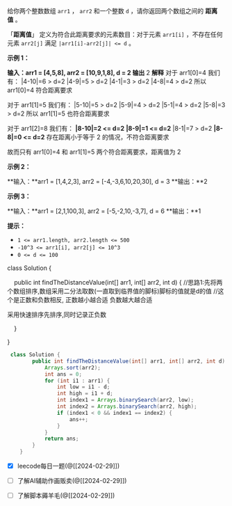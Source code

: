 给你两个整数数组 `arr1` ， `arr2` 和一个整数 `d` ，请你返回两个数组之间的 **距离值** 。

「**距离值**」 定义为符合此距离要求的元素数目：对于元素 `arr1[i]` ，不存在任何元素 `arr2[j]` 满足 `|arr1[i]-arr2[j]| <= d` 。

**示例 1：**

**输入：arr1 = [4,5,8], arr2 = [10,9,1,8], d = 2
输出**   2
**解释**
对于 arr1[0]=4 我们有：
|4-10|=6 > d=2 
|4-9|=5 > d=2 
|4-1|=3 > d=2 
|4-8|=4 > d=2 
所以 arr1[0]=4 符合距离要求

对于 arr1[1]=5 我们有：
|5-10|=5 > d=2 
|5-9|=4 > d=2 
|5-1|=4 > d=2 
|5-8|=3 > d=2
所以 arr1[1]=5 也符合距离要求

对于 arr1[2]=8 我们有：
**|8-10|=2 <= d=2**
**|8-9|=1 <= d=2**
|8-1|=7 > d=2
**|8-8|=0 <= d=2**
存在距离小于等于 2 的情况，不符合距离要求 

故而只有 arr1[0]=4 和 arr1[1]=5 两个符合距离要求，距离值为 2

**示例 2：**

**输入：**arr1 = [1,4,2,3], arr2 = [-4,-3,6,10,20,30], d = 3
**输出：**2

**示例 3：**

**输入：**arr1 = [2,1,100,3], arr2 = [-5,-2,10,-3,7], d = 6
**输出：**1

**提示：**

- `1 <= arr1.length, arr2.length <= 500`
- `-10^3 <= arr1[i], arr2[j] <= 10^3`
- `0 <= d <= 100`



class Solution {

    public int findTheDistanceValue(int[] arr1, int[] arr2, int d) {
   //思路1:先将两个数组排序,数组采用二分法取数(一直取到临界值的脚标)脚标的值就是d的值
   //这个是正数和负数相反,   正数越小越合适  负数越大越合适


采用快速排序先排序,同时记录正负数

    }

}
```java
 class Solution {
        public int findTheDistanceValue(int[] arr1, int[] arr2, int d) {
            Arrays.sort(arr2);
            int ans = 0;
            for (int i1 : arr1) {
                int low = i1 - d;
                int high = i1 + d;
                int index1 = Arrays.binarySearch(arr2, low);
                int index2 = Arrays.binarySearch(arr2, high);
                if (index1 < 0 && index1 == index2) {
                    ans++;
                }
            }
            return ans;
        }
    }
```


- [x] leecode每日一题(@[[2024-02-29]])
- [ ] 了解AI辅助作画贩卖(@[[2024-02-29]])
- [ ] 了解脚本薅羊毛(@[[2024-02-29]])


